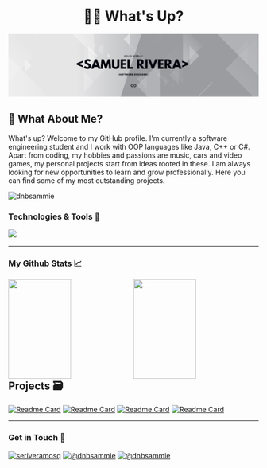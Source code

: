 <h1 align="center">👋🏽 What's Up?</h1>
<img src="./resources/banner.png"></img>


<h2 align="left">🤔 What About Me?</h2>
<p>What's up? Welcome to my GitHub profile. I'm currently a software engineering student and I work with OOP languages like Java, C++ or C#. Apart from coding, my hobbies and passions are music, cars and video games, my personal projects start from ideas rooted in these. I am always looking for new opportunities to learn and grow professionally. Here you can find some of my most outstanding projects.</p>

<p align="left"> <img src="https://komarev.com/ghpvc/?username=dnbsammie&label=Profile%20views&color=00040d&style=flat" alt="dnbsammie" /> </p>

<h3>Technologies & Tools 🔧</h3>

<p align="left">
  <a href="https://skillicons.dev">
    <img src="https://skillicons.dev/icons?i=java,cpp,cs,html,css,unity,vscode,visualstudio&theme=dark" />
  </a>
</p>

<hr>

<h3>My Github Stats 📈</h3>
<a href="https://github.com/dnbsammie/github-readme-stats">
  <img height="200" width="50%" align="left" src="https://github-readme-stats.vercel.app/api?username=dnbsammie&rank_icon=github&show_icons=true&theme=transparent"/>
</a>
<a href="https://github.com/dnbsammie/github-readme-stats">
  <img height="200" width="50%" align="right" src="https://github-readme-stats.vercel.app/api/top-langs/?username=dnbsammie&layout=donut&theme=transparent"/>
</a>

<hr>

<h2>Projects 🗃</h2>

[![Readme Card](https://github-readme-stats.vercel.app/api/pin/?username=dnbsammie&repo=aural&theme=transparent)](https://github.com/dnbsammie/Aural)
[![Readme Card](https://github-readme-stats.vercel.app/api/pin/?username=dnbsammie&repo=soundmorph&theme=transparent)](https://github.com/dnbsammie/SoundMorph)
[![Readme Card](https://github-readme-stats.vercel.app/api/pin/?username=dnbsammie&repo=overdrive&theme=transparent)](https://github.com/dnbsammie/Overdrive)
[![Readme Card](https://github-readme-stats.vercel.app/api/pin/?username=dnbsammie&repo=trinity&theme=transparent)](https://github.com/dnbsammie/Trinity)

<hr>

<h3 align="left">Get in Touch 📱</h3>
<p align="left">
<a href="https://linkedin.com/in/seriveramosq" target="blank"><img align="center" src="https://raw.githubusercontent.com/rahuldkjain/github-profile-readme-generator/master/src/images/icons/Social/linked-in-alt.svg" alt="seriveramosq" height="30" width="40" /></a>
<a href="https://instagram.com/dnbsammie" target="blank"><img align="center" src="https://raw.githubusercontent.com/rahuldkjain/github-profile-readme-generator/master/src/images/icons/Social/instagram.svg" alt="@dnbsammie" height="30" width="40" /></a>
<a href="https://www.youtube.com/@dnbsammie" target="blank"><img align="center" src="https://raw.githubusercontent.com/rahuldkjain/github-profile-readme-generator/master/src/images/icons/Social/youtube.svg" alt="@dnbsammie" height="30" width="40" /></a>
</p>

